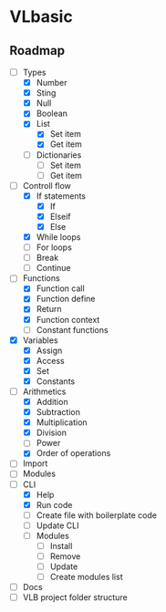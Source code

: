 # VLbasic

## Roadmap

- [ ] Types
  - [x] Number
  - [x] Sting
  - [x] Null
  - [x] Boolean
  - [x] List
    - [x] Set item
    - [x] Get item
  - [ ] Dictionaries
    - [ ] Set item
    - [ ] Get item
- [ ] Controll flow
  - [x] If statements
    - [x] If
    - [x] Elseif
    - [x] Else
  - [x] While loops
  - [ ] For loops
  - [ ] Break
  - [ ] Continue
- [ ] Functions
  - [x] Function call
  - [x] Function define
  - [x] Return
  - [x] Function context
  - [ ] Constant functions
- [x] Variables
  - [x] Assign
  - [x] Access
  - [x] Set
  - [x] Constants
- [ ] Arithmetics
  - [x] Addition
  - [x] Subtraction
  - [x] Multiplication
  - [x] Division
  - [ ] Power
  - [x] Order of operations
- [ ] Import
- [ ] Modules
- [ ] CLI
  - [x] Help
  - [x] Run code
  - [ ] Create file with boilerplate code
  - [ ] Update CLI
  - [ ] Modules
    - [ ] Install
    - [ ] Remove
    - [ ] Update
    - [ ] Create modules list
- [ ] Docs
- [ ] VLB project folder structure
